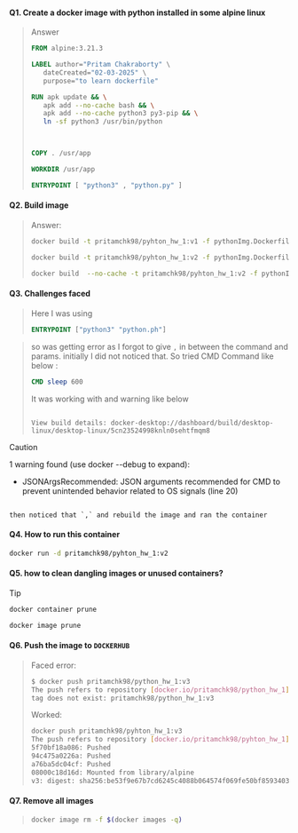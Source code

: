 #### Q1. Create a docker image with python installed in some alpine linux

> Answer
>
> ```Dockerfile
> FROM alpine:3.21.3
>
> LABEL author="Pritam Chakraborty" \
>    dateCreated="02-03-2025" \
>    purpose="to learn dockerfile"
>
> RUN apk update && \
>    apk add --no-cache bash && \
>    apk add --no-cache python3 py3-pip && \
>    ln -sf python3 /usr/bin/python
>
>
>
> COPY . /usr/app
>
> WORKDIR /usr/app
>
> ENTRYPOINT [ "python3" , "python.py" ]
> ```

#### Q2. Build image

> Answer:
>
> ```sh
> docker build -t pritamchk98/pyhton_hw_1:v1 -f pythonImg.Dockerfile .
>
> docker build -t pritamchk98/pyhton_hw_1:v2 -f pythonImg.Dockerfile .
>
> docker build  --no-cache -t pritamchk98/pyhton_hw_1:v2 -f pythonImg.Dockerfile .
> ```

#### Q3. Challenges faced

> Here I was using
>
> ```Dockerfile
> ENTRYPOINT ["python3" "python.ph"]
> ```

> so was getting error as I forgot to give `,` in between the command and params. initially I did not noticed that. So tried CMD Command like below :
>
> ```Dockerfile
> CMD sleep 600
> ```
>
> It was working with and warning like below
>
> ```log
>
> View build details: docker-desktop://dashboard/build/desktop-linux/desktop-linux/5cn23524998knln0sehtfmqm8
>
> ```

> [!CAUTION]
>
> 1 warning found (use docker --debug to expand):
>
> - JSONArgsRecommended: JSON arguments recommended for CMD to prevent unintended behavior related to OS signals (line 20)
>
> ```
>
> then noticed that `,` and rebuild the image and ran the container
> ```

#### Q4. How to run this container

```sh
docker run -d pritamchk98/pyhton_hw_1:v2
```

#### Q5. how to clean dangling images or unused containers?

> [!TIP]
>
> ```sh
> docker container prune
>
> docker image prune
> ```

#### Q6. Push the image to `DOCKERHUB`

> Faced error:
>
> ```sh
> $ docker push pritamchk98/python_hw_1:v3
> The push refers to repository [docker.io/pritamchk98/python_hw_1]
> tag does not exist: pritamchk98/python_hw_1:v3
> ```
>
> Worked:
>
> ```sh
> docker push pritamchk98/pyhton_hw_1:v3
> The push refers to repository [docker.io/pritamchk98/pyhton_hw_1]
> 5f70bf18a086: Pushed
> 94c475a0226a: Pushed
> a76ba5dc04cf: Pushed
> 08000c18d16d: Mounted from library/alpine
> v3: digest: sha256:be53f9e67b7cd6245c4088b064574f069fe50bf85934038fc2b1638e134b895a size: 1153
> ```


#### Q7. Remove all images

>```sh
>docker image rm -f $(docker images -q)
>```

